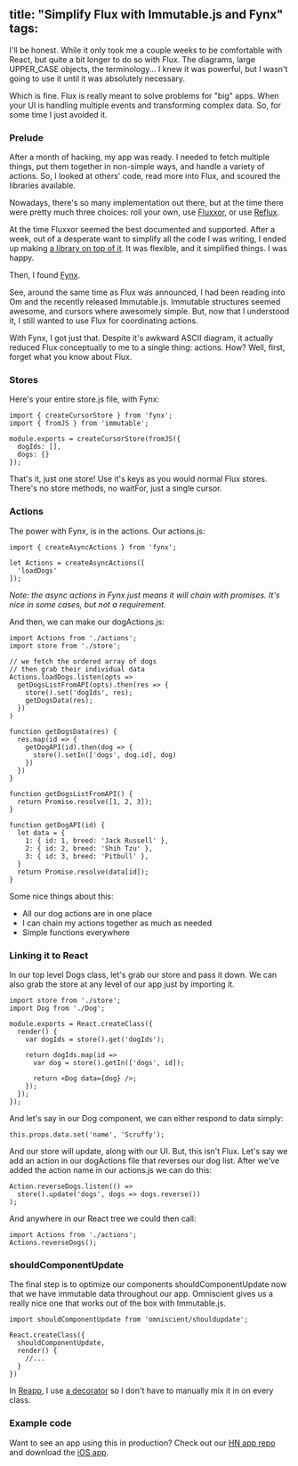 title: "Simplify Flux with Immutable.js and Fynx"
tags:
---
I'll be honest. While it only took me a couple weeks to be comfortable with React,
but quite a bit longer to do so with Flux. The diagrams, large UPPER_CASE objects,
the terminology... I knew it was powerful, but I wasn't going to use it until it was absolutely necessary.

Which is fine. Flux is really meant to solve problems for "big" apps.
When your UI is handling multiple events and transforming complex data. So, for some time
I just avoided it.

### Prelude

After a month of hacking, my app was ready.  I needed to fetch multiple things, put them together
in non-simple ways, and handle a variety of actions.
So, I looked at others' code, read more into Flux, and scoured the
libraries available.

Nowadays, there's so many implementation out there, but at the time there were
pretty much three choices: roll your own, use [Fluxxor](http://fluxxor.com), or use [Reflux](https://github.com/spoike/refluxjs).

At the time Fluxxor seemed the best documented and supported.
After a week, out of a desperate want to simplify all the code I was writing,
I ended up making [a library on top of it](https://github.com/natew/Brawndo).
It was flexible, and it simplified things. I was happy.

Then, I found [Fynx](https://github.com/foss-haas/fynx).

See, around the same time as Flux was announced, I had been reading into Om and the recently released Immutable.js.  Immutable structures seemed awesome, and cursors where awesomely simple. But, now that I understood it, I still wanted to use Flux for coordinating actions.

With Fynx, I got just that. Despite it's awkward ASCII diagram, it actually reduced Flux conceptually to me to a single thing: actions. How? Well, first, forget what you know about Flux.

### Stores

Here's your entire store.js file, with Fynx:

    import { createCursorStore } from 'fynx';
    import { fromJS } from 'immutable';

    module.exports = createCursorStore(fromJS({
      dogIds: [],
      dogs: {}
    });

That's it, just one store! Use it's keys as you would normal Flux stores. There's no store methods, no waitFor, just a single cursor.

### Actions

The power with Fynx, is in the actions. Our actions.js:

    import { createAsyncActions } from 'fynx';

    let Actions = createAsyncActions([
      'loadDogs'
    ]);

*Note: the async actions in Fynx just means it will chain with promises. It's nice in some cases, but not a requirement.*

And then, we can make our dogActions.js:

    import Actions from './actions';
    import store from './store';

    // we fetch the ordered array of dogs
    // then grab their individual data
    Actions.loadDogs.listen(opts =>
      getDogsListFromAPI(opts).then(res => {
        store().set('dogIds', res);
        getDogsData(res);
      })
    )

    function getDogsData(res) {
      res.map(id => {
        getDogAPI(id).then(dog => {
          store().setIn(['dogs', dog.id], dog)
        })
      })
    }

    function getDogsListFromAPI() {
      return Promise.resolve([1, 2, 3]);
    }

    function getDogAPI(id) {
      let data = {
        1: { id: 1, breed: 'Jack Russell' },
        2: { id: 2, breed: 'Shih Tzu' },
        3: { id: 3, breed: 'Pitbull' },
      }
      return Promise.resolve(data[id]);
    }

Some nice things about this:

- All our dog actions are in one place
- I can chain my actions together as much as needed
- Simple functions everywhere

### Linking it to React

In our top level Dogs class, let's grab our store and pass it down. We can also grab the store at any level of our app just by importing it.

    import store from './store';
    import Dog from './Dog';

    module.exports = React.createClass({
      render() {
        var dogIds = store().get('dogIds');

        return dogIds.map(id =>
          var dog = store().getIn(['dogs', id]);

          return <Dog data={dog} />;
        });
      });
    });

And let's say in our Dog component, we can either respond to data simply:

    this.props.data.set('name', 'Scruffy');

And our store will update, along with our UI. But, this isn't Flux. Let's say we add an action in our dogActions file that reverses our dog list. After we've added the action name in our actions.js we can do this:

    Action.reverseDogs.listen(() =>
      store().update('dogs', dogs => dogs.reverse())
    );

And anywhere in our React tree we could then call:

    import Actions from './actions';
    Actions.reverseDogs();

### shouldComponentUpdate

The final step is to optimize our components shouldComponentUpdate now that we have immutable data throughout our app. Omniscient gives us a really nice one that works out of the box with Immutable.js.

    import shouldComponentUpdate from 'omniscient/shouldupdate';

    React.createClass({
      shouldComponentUpdate,
      render() {
        //...
      }
    })

In [Reapp](https://reapp.io), I use [a decorator](https://github.com/reapp/reapp-component) so I don't have to manually mix it in on every class.

### Example code

Want to see an app using this in production? Check out our
[HN app repo](https://github.com/reapp/hacker-news-app)
and download the
[iOS app](https://itunes.apple.com/us/app/hacker-news-by-reapp/id972297110?mt=8).

